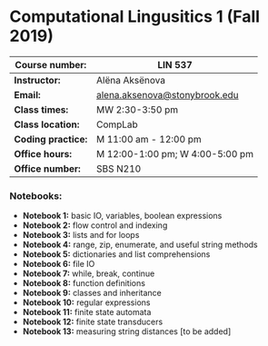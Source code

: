 # Computational Lingusitics 1 (Fall 2019)

|**Course number:** | LIN 537                      |
|-------------------|------------------------------|
|**Instructor:**    | Alëna Aksënova               |
|**Email:**         | alena.aksenova@stonybrook.edu|
|**Class times:**   | MW 2:30-3:50 pm              |
|**Class location:** | CompLab                     |
|**Coding practice:** | M 11:00 am - 12:00 pm      |
|**Office hours:** | M 12:00-1:00 pm; W 4:00-5:00 pm |
|**Office number:** | SBS N210 |

### Notebooks:

  * **Notebook 1:** basic IO, variables, boolean expressions
  * **Notebook 2:** flow control and indexing
  * **Notebook 3:** lists and for loops
  * **Notebook 4:** range, zip, enumerate, and useful string methods
  * **Notebook 5:** dictionaries and list comprehensions
  * **Notebook 6:** file IO
  * **Notebook 7:** while, break, continue
  * **Notebook 8:** function definitions
  * **Notebook 9:** classes and inheritance
  * **Notebook 10:** regular expressions
  * **Notebook 11:** finite state automata
  * **Notebook 12:** finite state transducers
  * **Notebook 13:** measuring string distances \[to be added\]